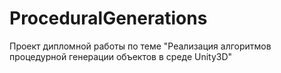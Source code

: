 # ProceduralGenerations
Проект дипломной работы по теме "Реализация алгоритмов процедурной генерации объектов в среде Unity3D"

